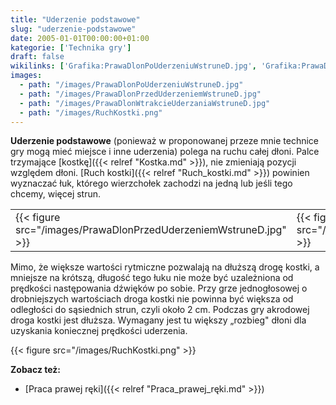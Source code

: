 ```yaml
---
title: "Uderzenie podstawowe"
slug: "uderzenie-podstawowe"
date: 2005-01-01T00:00:00+01:00
kategorie: ['Technika gry']
draft: false
wikilinks: ['Grafika:PrawaDlonPoUderzeniuWstruneD.jpg', 'Grafika:PrawaDlonPrzedUderzeniemWstruneD.jpg', 'Grafika:PrawaDlonWtrakcieUderzaniaWstruneD.jpg', 'Grafika:RuchKostki.png', 'Praca_prawej_r%C4%99ki', 'Ruch_kostki', 'kostka']
images:
  - path: "/images/PrawaDlonPoUderzeniuWstruneD.jpg"
  - path: "/images/PrawaDlonPrzedUderzeniemWstruneD.jpg"
  - path: "/images/PrawaDlonWtrakcieUderzaniaWstruneD.jpg"
  - path: "/images/RuchKostki.png"
---
```

**Uderzenie podstawowe** (ponieważ w proponowanej przeze mnie technice
gry mogą mieć miejsce i inne uderzenia) polega na ruchu całej dłoni.
Palce trzymające [kostkę]({{< relref "Kostka.md" >}}), nie zmieniają pozycji
względem dłoni. [Ruch kostki]({{< relref "Ruch_kostki.md" >}}) powinien
wyznaczać łuk, którego wierzchołek zachodzi na jedną lub jeśli tego
chcemy, więcej strun.

|                                                                  |                                                                    |                                                              |
| ---------------------------------------------------------------- | ------------------------------------------------------------------ | ------------------------------------------------------------ |
| {{< figure src="/images/PrawaDlonPrzedUderzeniemWstruneD.jpg" >}} | {{< figure src="/images/PrawaDlonWtrakcieUderzaniaWstruneD.jpg" >}} | {{< figure src="/images/PrawaDlonPoUderzeniuWstruneD.jpg" >}} |

Mimo, że większe wartości rytmiczne pozwalają na dłuższą drogę kostki, a
mniejsze na krótszą, długość tego łuku nie może być uzależniona od
prędkości następowania dźwięków po sobie. Przy grze jednogłosowej o
drobniejszych wartościach droga kostki nie powinna być większa od
odległości do sąsiednich strun, czyli około 2 cm. Podczas gry akrodowej
droga kostki jest dłuższa. Wymagany jest tu większy „rozbieg" dłoni dla
uzyskania koniecznej prędkości uderzenia.

{{< figure src="/images/RuchKostki.png" >}}

**Zobacz też:**

  - [Praca prawej ręki]({{< relref "Praca_prawej_ręki.md" >}})

